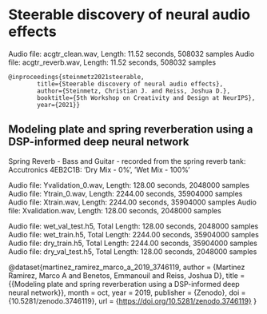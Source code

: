 # Steerable discovery of neural audio effects 

Audio file: acgtr_clean.wav, Length: 11.52 seconds, 508032 samples
Audio file: acgtr_reverb.wav, Length: 11.52 seconds, 508032 samples

```
@inproceedings{steinmetz2021steerable,
        title={Steerable discovery of neural audio effects},
        author={Steinmetz, Christian J. and Reiss, Joshua D.},
        booktitle={5th Workshop on Creativity and Design at NeurIPS},
        year={2021}}
```

## Modeling plate and spring reverberation using a DSP-informed deep neural network

Spring Reverb - Bass and Guitar - recorded from the spring reverb tank: Accutronics 4EB2C1B: ’Dry Mix - 0%’, ’Wet Mix - 100%’

Audio file: Yvalidation_0.wav, Length: 128.00 seconds, 2048000 samples
Audio file: Ytrain_0.wav, Length: 2244.00 seconds, 35904000 samples
Audio file: Xtrain.wav, Length: 2244.00 seconds, 35904000 samples
Audio file: Xvalidation.wav, Length: 128.00 seconds, 2048000 samples

Audio file: wet_val_test.h5, Total Length: 128.00 seconds, 2048000 samples
Audio file: wet_train.h5, Total Length: 2244.00 seconds, 35904000 samples
Audio file: dry_train.h5, Total Length: 2244.00 seconds, 35904000 samples
Audio file: dry_val_test.h5, Total Length: 128.00 seconds, 2048000 samples

@dataset{martinez_ramirez_marco_a_2019_3746119,
  author       = {Martinez Ramirez, Marco A and
                  Benetos, Emmanouil and
                  Reiss, Joshua D},
  title        = {{Modeling plate and spring reverberation using a 
                   DSP-informed deep neural network}},
  month        = oct,
  year         = 2019,
  publisher    = {Zenodo},
  doi          = {10.5281/zenodo.3746119},
  url          = {https://doi.org/10.5281/zenodo.3746119}
}